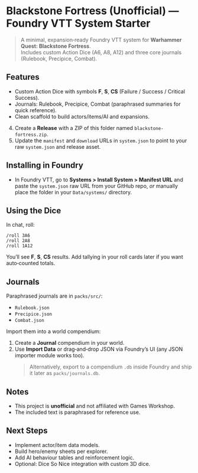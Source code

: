 # Blackstone Fortress (Unofficial) — Foundry VTT System Starter

> A minimal, expansion‑ready Foundry VTT system for **Warhammer Quest: Blackstone Fortress**.  
> Includes custom Action Dice (A6, A8, A12) and three core journals (Rulebook, Precipice, Combat).

## Features
- Custom Action Dice with symbols **F**, **S**, **CS** (Failure / Success / Critical Success).
- Journals: Rulebook, Precipice, Combat (paraphrased summaries for quick reference).
- Clean scaffold to build actors/items/AI and expansions.

4. Create a **Release** with a ZIP of this folder named `blackstone-fortress.zip`.
5. Update the `manifest` and `download` URLs in `system.json` to point to your raw `system.json` and release asset.

## Installing in Foundry
- In Foundry VTT, go to **Systems > Install System > Manifest URL** and paste the `system.json` raw URL from your GitHub repo, *or* manually place the folder in your `Data/systems/` directory.

## Using the Dice
In chat, roll:
```
/roll 3A6
/roll 2A8
/roll 1A12
```
You’ll see **F**, **S**, **CS** results. Add tallying in your roll cards later if you want auto‑counted totals.

## Journals
Paraphrased journals are in `packs/src/`:
- `Rulebook.json`
- `Precipice.json`
- `Combat.json`

Import them into a world compendium:
1. Create a **Journal** compendium in your world.
2. Use **Import Data** or drag‑and‑drop JSON via Foundry’s UI (any JSON importer module works too).
   > Alternatively, export to a compendium `.db` inside Foundry and ship it later as `packs/journals.db`.

## Notes
- This project is **unofficial** and not affiliated with Games Workshop.
- The included text is paraphrased for reference use.

## Next Steps
- Implement actor/item data models.
- Build hero/enemy sheets per explorer.
- Add AI behaviour tables and reinforcement logic.
- Optional: Dice So Nice integration with custom 3D dice.

